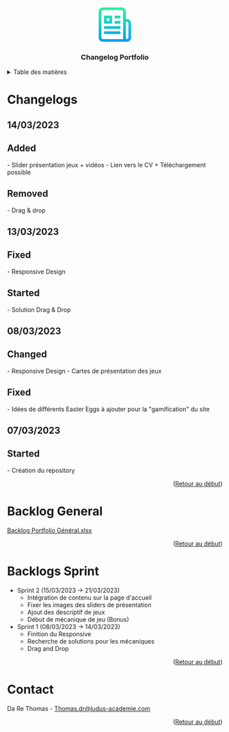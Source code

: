 <br />
<div align="center">
  <img id="top" src="images/logo.png" alt="Logo" width="80" height="80">

  <h3 align="center">Changelog Portfolio</h3>
</div>

<!-- TABLE DES MATIERES -->
<details>
  <summary>Table des matières</summary>
  <ol>
    <li><a href="#changelogs">Changelogs</a></li>
    <li><a href="#backlog-general">Backlog Général</a></li>
    <li><a href="#backlogs-sprint">Backlogs Sprint</a></li>
    <li><a href="#contact">Contact</a></li>
  </ol>
</details>

<!-- CHANGELOGS -->
# Changelogs

## 14/03/2023
<h2>Added</h2>
- Slider présentation jeux + vidéos
- Lien vers le CV + Téléchargement possible

<h2>Removed</h2>
- Drag & drop

## 13/03/2023
<h2>Fixed</h2>
- Responsive Design

<h2>Started</h2>
- Solution Drag & Drop

## 08/03/2023
<h2>Changed</h2>
- Responsive Design
- Cartes de présentation des jeux

<h2>Fixed</h2>
- Idées de différents Easter Eggs à ajouter pour la "gamification" du site

## 07/03/2023
<h2>Started</h2>
- Création du repository

<p align="right">(<a href="#top">Retour au début</a>)</p>

<!-- BACKLOGS -->
# Backlog General

[Backlog Portfolio Général.xlsx](https://github.com/dardar59164/Portfolio-Gamifi-/files/10911589/Backlog.Portfolio.General.xlsx)

<p align="right">(<a href="#top">Retour au début</a>)</p>

# Backlogs Sprint

<ul>
  <li>Sprint 2 (15/03/2023 → 21/03/2023)
    <ul>
      <li>Intégration de contenu sur la page d'accueil</li>
      <li>Fixer les images des sliders de présentation</li>
      <li>Ajout des descriptif de jeux</li>
      <li>Début de mécanique de jeu (Bonus)</li>
    </ul>
  </li>
  <li>Sprint 1 (08/03/2023 → 14/03/2023)
    <ul>
      <li>Finition du Responsive</li>
      <li>Recherche de solutions pour les mécaniques</li>
      <li>Drag and Drop </li>
    </ul>
  </li>
</ul>

<p align="right">(<a href="#top">Retour au début</a>)</p>

<!-- CONTACT -->
# Contact

Da Re Thomas - Thomas.dr@ludus-academie.com

<p align="right">(<a href="#top">Retour au début</a>)</p>
